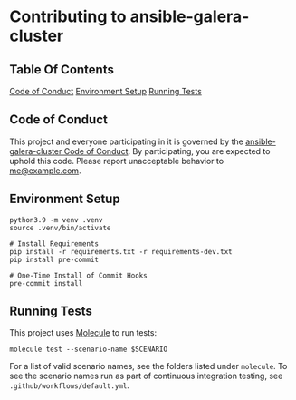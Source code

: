 # Contributing to ansible-galera-cluster

## Table Of Contents

[Code of Conduct](#code-of-conduct)
[Environment Setup](#environment-setup)
[Running Tests](#running-tests)

## Code of Conduct

This project and everyone participating in it is governed by the [ansible-galera-cluster Code of Conduct](CODE_OF_CONDUCT.md). By participating, you are expected to uphold this code. Please report unacceptable behavior to [me@example.com](mailto:me@example.com).

## Environment Setup
```
python3.9 -m venv .venv
source .venv/bin/activate

# Install Requirements
pip install -r requirements.txt -r requirements-dev.txt
pip install pre-commit

# One-Time Install of Commit Hooks
pre-commit install
```

## Running Tests
This project uses [Molecule](https://molecule.readthedocs.io/en/latest/index.html) to run tests:
```
molecule test --scenario-name $SCENARIO
```

For a list of valid scenario names, see the folders listed under `molecule`.  To see the scenario names run as part of continuous integration testing, see `.github/workflows/default.yml`.
